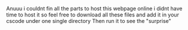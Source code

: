 Anuuu 
i couldnt fin all the parts to host this webpage online 
i didnt have time to host it 
so feel free to 
download all these files and add it in your cscode under one single directory
Then run it to see the "surprise"
